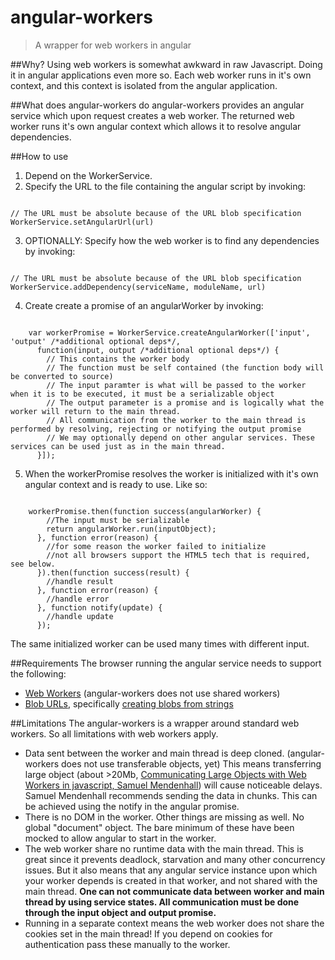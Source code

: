 # angular-workers

> A wrapper for web workers in angular

##Why?
Using web workers is somewhat awkward in raw Javascript. Doing it in angular applications even more so. 
Each web worker runs in it's own context, and this context is isolated from the angular application.

##What does angular-workers do
angular-workers provides an angular service which upon request creates a web worker.
The returned web worker runs it's own angular context which allows it to resolve angular dependencies.

##How to use
1. Depend on the WorkerService.
2. Specify the URL to the file containing the angular script by invoking: 
<pre><code>
// The URL must be absolute because of the URL blob specification  
WorkerService.setAngularUrl(url)
</pre></code>
3. OPTIONALLY: Specify how the web worker is to find any dependencies by invoking: 
<pre><code>
// The URL must be absolute because of the URL blob specification  
WorkerService.addDependency(serviceName, moduleName, url) 
</pre></code>
4. Create create a promise of an angularWorker by invoking: 
<pre><code>
    var workerPromise = WorkerService.createAngularWorker(['input', 'output' /*additional optional deps*/,   
    &nbsp;&nbsp;function(input, output /*additional optional deps*/) {  
    &nbsp;&nbsp;&nbsp;&nbsp;// This contains the worker body  
    &nbsp;&nbsp;&nbsp;&nbsp;// The function must be self contained (the function body will be converted to source)  
    &nbsp;&nbsp;&nbsp;&nbsp;// The input paramter is what will be passed to the worker when it is to be executed, it must be a serializable object  
    &nbsp;&nbsp;&nbsp;&nbsp;// The output parameter is a promise and is logically what the worker will return to the main thread.  
    &nbsp;&nbsp;&nbsp;&nbsp;// All communication from the worker to the main thread is performed by resolving, rejecting or notifying the output promise  
    &nbsp;&nbsp;&nbsp;&nbsp;// We may optionally depend on other angular services. These services can be used just as in the main thread.  
    &nbsp;&nbsp;}]);
</code></pre>
5. When the workerPromise resolves the worker is initialized with it's own angular context and is ready to use. Like so:
<pre><code>
    workerPromise.then(function success(angularWorker) {  
    &nbsp;&nbsp;&nbsp;&nbsp;//The input must be serializable  
    &nbsp;&nbsp;&nbsp;&nbsp;return angularWorker.run(inputObject);    
    &nbsp;&nbsp;}, function error(reason) {  
    &nbsp;&nbsp;&nbsp;&nbsp;//for some reason the worker failed to initialize  
    &nbsp;&nbsp;&nbsp;&nbsp;//not all browsers support the HTML5 tech that is required, see below.  
    &nbsp;&nbsp;}).then(function success(result) {  
    &nbsp;&nbsp;&nbsp;&nbsp;//handle result  
    &nbsp;&nbsp;}, function error(reason) {  
    &nbsp;&nbsp;&nbsp;&nbsp;//handle error  
    &nbsp;&nbsp;}, function notify(update) {  
    &nbsp;&nbsp;&nbsp;&nbsp;//handle update  
    &nbsp;&nbsp;});  
</pre></code>

The same initialized worker can be used many times with different input.

##Requirements
The browser running the angular service needs to support the following:  
* [Web Workers](http://caniuse.com/#feat=webworkers) (angular-workers does not use shared workers)  
* [Blob URLs](http://caniuse.com/#feat=bloburls), specifically [creating blobs from strings](https://developer.mozilla.org/en-US/docs/Web/API/URL.createObjectURL#Browser_compatibility)
    
##Limitations
The angular-workers is a wrapper around standard web workers. So all limitations with web workers apply.  
  * Data sent between the worker and main thread is deep cloned. (angular-workers does not use transferable objects, yet)
This means transferring large object (about >20Mb, [Communicating Large Objects with Web Workers in javascript, Samuel Mendenhall](http://developerblog.redhat.com/2014/05/20/communicating-large-objects-with-web-workers-in-javascript/))
will cause noticeable delays. Samuel Mendenhall recommends sending the data in chunks. This can be achieved using the notify
in the angular promise.  
  * There is no DOM in the worker. Other things are missing as well. No global "document" object. The bare minimum of these
  have been mocked to allow angular to start in the worker.
  * The web worker share no runtime data with the main thread. This is great since it prevents deadlock, starvation and many
  other concurrency issues. But it also means that any angular service instance upon which your worker depends is created
  in that worker, and not shared with the main thread. <b> One can not communicate data between worker and main thread 
  by using service states. All communication must be done through the input object and output promise.</b>
  * Running in a separate context means the web worker does not share the cookies set in the main thread! If you depend on
  cookies for authentication pass these manually to the worker.


